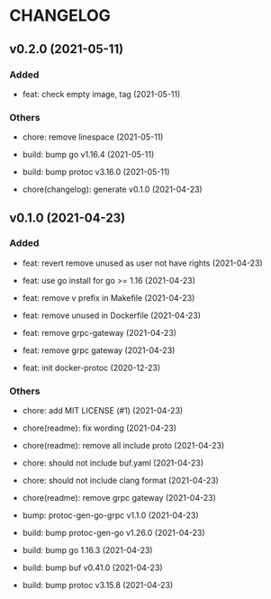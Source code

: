 # CHANGELOG

## v0.2.0 (2021-05-11)

### Added

- feat: check empty image, tag (2021-05-11)

### Others

- chore: remove linespace (2021-05-11)

- build: bump go v1.16.4 (2021-05-11)

- build: bump protoc v3.16.0 (2021-05-11)

- chore(changelog): generate v0.1.0 (2021-04-23)

## v0.1.0 (2021-04-23)

### Added

- feat: revert remove unused as user not have rights (2021-04-23)

- feat: use go install for go >= 1.16 (2021-04-23)

- feat: remove v prefix in Makefile (2021-04-23)

- feat: remove unused in Dockerfile (2021-04-23)

- feat: remove grpc-gateway (2021-04-23)

- feat: remove grpc gateway (2021-04-23)

- feat: init docker-protoc (2020-12-23)

### Others

- chore: add MIT LICENSE (#1) (2021-04-23)

- chore(readme): fix wording (2021-04-23)

- chore(readme): remove all include proto (2021-04-23)

- chore: should not include buf.yaml (2021-04-23)

- chore: should not include clang format (2021-04-23)

- chore(readme): remove grpc gateway (2021-04-23)

- bump: protoc-gen-go-grpc v1.1.0 (2021-04-23)

- build: bump protoc-gen-go v1.26.0 (2021-04-23)

- build: bump go 1.16.3 (2021-04-23)

- build: bump buf v0.41.0 (2021-04-23)

- build: bump protoc v3.15.8 (2021-04-23)
